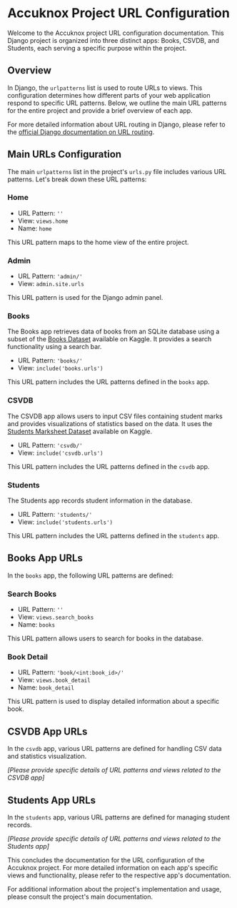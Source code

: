 # Accuknox Project URL Configuration

Welcome to the Accuknox project URL configuration documentation. This Django project is organized into three distinct apps: Books, CSVDB, and Students, each serving a specific purpose within the project.

## Overview

In Django, the `urlpatterns` list is used to route URLs to views. This configuration determines how different parts of your web application respond to specific URL patterns. Below, we outline the main URL patterns for the entire project and provide a brief overview of each app.

For more detailed information about URL routing in Django, please refer to the [official Django documentation on URL routing](https://docs.djangoproject.com/en/4.2/topics/http/urls/).

## Main URLs Configuration

The main `urlpatterns` list in the project's `urls.py` file includes various URL patterns. Let's break down these URL patterns:

### Home

- URL Pattern: `''`
- View: `views.home`
- Name: `home`

This URL pattern maps to the home view of the entire project.

### Admin

- URL Pattern: `'admin/'`
- View: `admin.site.urls`

This URL pattern is used for the Django admin panel.

### Books

The Books app retrieves data of books from an SQLite database using a subset of the [Books Dataset](https://www.kaggle.com/datasets/saurabhbagchi/books-dataset) available on Kaggle. It provides a search functionality using a search bar.

- URL Pattern: `'books/'`
- View: `include('books.urls')`

This URL pattern includes the URL patterns defined in the `books` app.

### CSVDB

The CSVDB app allows users to input CSV files containing student marks and provides visualizations of statistics based on the data. It uses the [Students Marksheet Dataset](https://www.kaggle.com/datasets/rohithmahadevan/students-marksheet-dataset) available on Kaggle.

- URL Pattern: `'csvdb/'`
- View: `include('csvdb.urls')`

This URL pattern includes the URL patterns defined in the `csvdb` app.

### Students

The Students app records student information in the database.

- URL Pattern: `'students/'`
- View: `include('students.urls')`

This URL pattern includes the URL patterns defined in the `students` app.

## Books App URLs

In the `books` app, the following URL patterns are defined:

### Search Books

- URL Pattern: `''`
- View: `views.search_books`
- Name: `books`

This URL pattern allows users to search for books in the database.

### Book Detail

- URL Pattern: `'book/<int:book_id>/'`
- View: `views.book_detail`
- Name: `book_detail`

This URL pattern is used to display detailed information about a specific book.

## CSVDB App URLs

In the `csvdb` app, various URL patterns are defined for handling CSV data and statistics visualization.

_[Please provide specific details of URL patterns and views related to the CSVDB app]_

## Students App URLs

In the `students` app, various URL patterns are defined for managing student records.

_[Please provide specific details of URL patterns and views related to the Students app]_

This concludes the documentation for the URL configuration of the Accuknox project. For more detailed information on each app's specific views and functionality, please refer to the respective app's documentation.

For additional information about the project's implementation and usage, please consult the project's main documentation.
